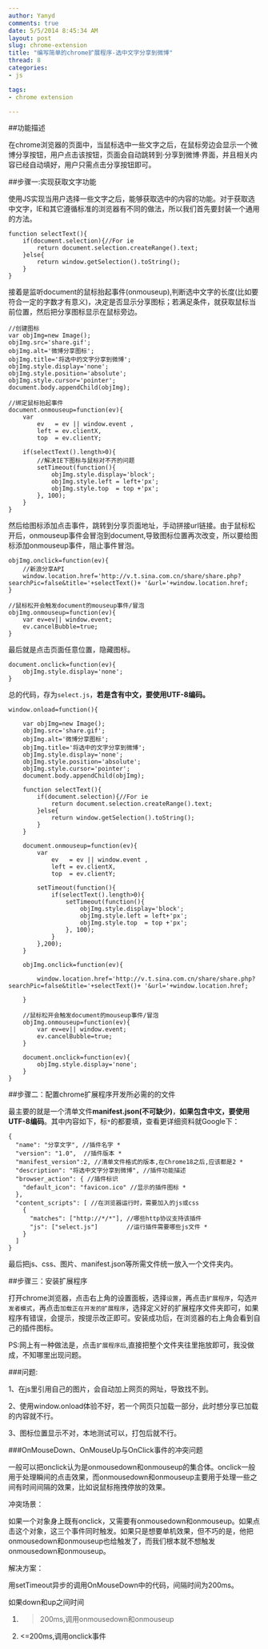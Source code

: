 ```yaml
---
author: Yanyd
comments: true
date: 5/5/2014 8:45:34 AM
layout: post
slug: chrome-extension
title: "编写简单的chrome扩展程序-选中文字分享到微博"
thread: 8
categories:
- js

tags:
- chrome extension

---
```


##功能描述

在chrome浏览器的页面中，当鼠标选中一些文字之后，在鼠标旁边会显示一个微博分享按钮，用户点击该按钮，页面会自动跳转到·分享到微博·界面，并且相关内容已经自动填好，用户只需点击分享按钮即可。

##步骤一:实现获取文字功能

使用JS实现当用户选择一些文字之后，能够获取选中的内容的功能。对于获取选中文字，IE和其它遵循标准的浏览器有不同的做法，所以我们首先要封装一个通用的方法。

    function selectText(){
	    if(document.selection){//For ie
		    return document.selection.createRange().text;
	    }else{
		    return window.getSelection().toString();
	    }
    }

接着是监听document的鼠标抬起事件(onmouseup),判断选中文字的长度(比如要符合一定的字数才有意义)，决定是否显示分享图标；若满足条件，就获取鼠标当前位置，然后把分享图标显示在鼠标旁边。

	//创建图标
 	var objImg=new Image();
    objImg.src='share.gif';
    objImg.alt='微博分享图标';
    objImg.title='将选中的文字分享到微博';
    objImg.style.display='none';
    objImg.style.position='absolute';
    objImg.style.cursor='pointer';
	document.body.appendChild(objImg);
	
	//绑定鼠标抬起事件
    document.onmouseup=function(ev){
	    var 
	    	ev   = ev || window.event ,
	    	left = ev.clientX,
	    	top  = ev.clientY;
	    	
	    if(selectText().length>0){
			//解决IE下图标与鼠标对不齐的问题
		    setTimeout(function(){
			    objImg.style.display='block';
			    objImg.style.left = left+'px';
			    objImg.style.top  = top +'px';
			}, 100);
	    }
    }

然后给图标添加点击事件，跳转到分享页面地址，手动拼接url链接。由于鼠标松开后，onmouseup事件会冒泡到document,导致图标位置再次改变，所以要给图标添加onmouseup事件，阻止事件冒泡。

	objImg.onclick=function(ev){
		//新浪分享API
		window.location.href='http://v.t.sina.com.cn/share/share.php?searchPic=false&title='+selectText()+ '&url='+window.location.href;
	}

	//鼠标松开会触发document的mouseup事件/冒泡
	objImg.onmouseup=function(ev){
		var ev=ev|| window.event;
		ev.cancelBubble=true;
	}

最后就是点击页面任意位置，隐藏图标。

    document.onclick=function(ev){
	    objImg.style.display='none';
    }

总的代码，存为`select.js`，**若是含有中文，要使用UTF-8编码。**
	
	window.onload=function(){

	    var objImg=new Image();
	    objImg.src='share.gif';
	    objImg.alt='微博分享图标';
	    objImg.title='将选中的文字分享到微博';
	    objImg.style.display='none';
	    objImg.style.position='absolute';
	    objImg.style.cursor='pointer';
	    document.body.appendChild(objImg);	

	    function selectText(){
		    if(document.selection){//For ie
			    return document.selection.createRange().text;
		    }else{
			    return window.getSelection().toString();
		    }
	    }		

	    document.onmouseup=function(ev){
		    var 
		    	ev   = ev || window.event ,
		    	left = ev.clientX,
		    	top  = ev.clientY;
		    	
		    setTimeout(function(){
			    if(selectText().length>0){
				    setTimeout(function(){
					    objImg.style.display='block';
					    objImg.style.left = left+'px'; 
					    objImg.style.top  = top +'px';
					}, 100);
			    }
		    },200);
	    }

		objImg.onclick=function(ev){
			
			window.location.href='http://v.t.sina.com.cn/share/share.php?searchPic=false&title='+selectText()+ '&url='+window.location.href;
			
		}

		//鼠标松开会触发document的mouseup事件/冒泡
		objImg.onmouseup=function(ev){
			var ev=ev|| window.event;
			ev.cancelBubble=true;
		}

	    document.onclick=function(ev){
		    objImg.style.display='none';
	    }
	}


##步骤二：配置chrome扩展程序开发所必需的的文件

最主要的就是一个清单文件**manifest.json(不可缺少)**，**如果包含中文，要使用UTF-8编码**。其中内容如下，标`*`的都要填，查看更详细资料就Google下：

	{
	  "name": "分享文字", //插件名字 *
	  "version": "1.0",  //插件版本 *
	  "manifest_version":2, //清单文件格式的版本,在Chrome18之后,应该都是2 *
	  "description": "将选中文字分享到微博", //插件功能描述
	  "browser_action": { //插件标识
	    "default_icon": "favicon.ico" //显示的插件图标 *
	  },
	  "content_scripts": [ //在浏览器运行时，需要加入的js或css
	    {
	      "matches": ["http://*/*"], //哪些http协议支持该插件
	      "js": ["select.js"]        //运行插件需要哪些js文件 *
	    }
	  ]
	}


最后把js、css、图片、manifest.json等所需文件统一放入一个文件夹内。


##步骤三：安装扩展程序

打开chrome浏览器，点击右上角的设置面板，选择`设置`，再点击`扩展程序`，勾选`开发者模式`，再点击`加载正在开发的扩展程序`，选择定义好的扩展程序文件夹即可，如果程序有错误，会提示，按提示改正即可。安装成功后，在浏览器的右上角会看到自己的插件图标。

PS:网上有一种做法是，点击`扩展程序后`,直接把整个文件夹往里拖放即可，我没做成，不知哪里出现问题。

###问题:

1、在js里引用自己的图片，会自动加上网页的网址，导致找不到。

2、使用window.onload体验不好，若一个网页只加载一部分，此时想分享已加载的内容就不行。

3、图标位置显示不对，本地测试可以，打包后就不行。


###OnMouseDown、OnMouseUp与OnClick事件的冲突问题

一般可以把onclick认为是onmousedown和onmouseup的集合体。onclick一般用于处理瞬间的点击效果，而onmousedown和onmouseup主要用于处理一些之间有时间间隔的效果，比如说鼠标拖拽停放的效果。

冲突场景：

如果一个对象身上既有onclick，又需要有onmousedown和onmouseup。如果点击这个对象，这三个事件同时触发。如果只是想要单机效果，但不巧的是，他把onmousedown和onmouseup也给触发了，而我们根本就不想触发onmousedown和onmouseup。

解决方案：

用setTimeout异步的调用OnMouseDown中的代码，间隔时间为200ms。

如果down和up之间时间

1)  >200ms,调用onmousedown和onmouseup

2)  <=200ms,调用onclick事件